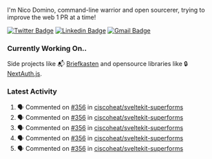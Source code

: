 
I'm Nico Domino, command-line warrior and open sourcerer, trying to improve the web 1 PR at a time!

[![Twitter Badge](https://img.shields.io/badge/-@ndom91-1ca0f1?style=flat-square&labelColor=1ca0f1&logo=twitter&logoColor=white&link=https://twitter.com/ndom91)](https://twitter.com/ndom91) [![Linkedin Badge](https://img.shields.io/badge/-ndom91-blue?style=flat-square&logo=Linkedin&logoColor=white&link=https://www.linkedin.com/in/ndom91/)](https://www.linkedin.com/in/ndom91/) [![Gmail Badge](https://img.shields.io/badge/-yo@ndo.dev-c14438?style=flat-square&logo=mail.ru&logoColor=white&link=mailto:yo@ndo.dev)](mailto:yo@ndo.dev)

### Currently Working On..

Side projects like 📬 [Briefkasten](https://briefkastenhq.com) and opensource libraries like 🔒 [NextAuth.js](https://github.com/nextauthjs/next-auth).

<!--START_SECTION_PROFILE_VIEWS:readme-info-->
<!--END_SECTION_PROFILE_VIEWS:readme-info-->

<!--START_SECTION_DAILY_COMMIT:readme-info-->
<!--END_SECTION_DAILY_COMMIT:readme-info-->

<!--START_SECTION_WEEKLY_COMMIT:readme-info-->
<!--END_SECTION_WEEKLY_COMMIT:readme-info-->

### Latest Activity

<!--START_SECTION:activity-->
1. 🗣 Commented on [#356](https://github.com/ciscoheat/sveltekit-superforms/issues/356#issuecomment-1957522740) in [ciscoheat/sveltekit-superforms](https://github.com/ciscoheat/sveltekit-superforms)
2. 🗣 Commented on [#356](https://github.com/ciscoheat/sveltekit-superforms/issues/356#issuecomment-1957507370) in [ciscoheat/sveltekit-superforms](https://github.com/ciscoheat/sveltekit-superforms)
3. 🗣 Commented on [#356](https://github.com/ciscoheat/sveltekit-superforms/issues/356#issuecomment-1957207693) in [ciscoheat/sveltekit-superforms](https://github.com/ciscoheat/sveltekit-superforms)
4. 🗣 Commented on [#356](https://github.com/ciscoheat/sveltekit-superforms/issues/356#issuecomment-1957113804) in [ciscoheat/sveltekit-superforms](https://github.com/ciscoheat/sveltekit-superforms)
5. 🗣 Commented on [#356](https://github.com/ciscoheat/sveltekit-superforms/issues/356#issuecomment-1956996377) in [ciscoheat/sveltekit-superforms](https://github.com/ciscoheat/sveltekit-superforms)
<!--END_SECTION:activity-->
